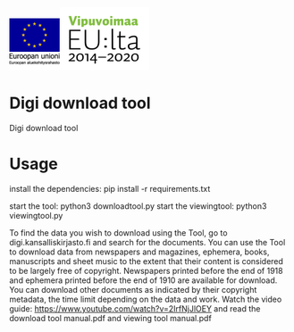 ![sosiaali_fi_small3.png](https://github.com/NatLibFi/digidownloadtool/blob/main/sosiaali_fi_small3.png?raw=true)![fi_EU_rgb_small2.png](https://github.com/NatLibFi/digidownloadtool/blob/main/fi_EU_rgb_small2.png?raw=true)

# Digi download tool
Digi download tool

# Usage

install the dependencies: pip install -r requirements.txt

start the tool: python3 downloadtool.py
start the viewingtool: python3 viewingtool.py

To find the data you wish to download using the Tool, go to digi.kansalliskirjasto.fi and search for the documents. You can use the Tool to download data from newspapers and magazines, ephemera, books, manuscripts and sheet music to the extent that their content is considered to be largely free of copyright. Newspapers printed before the end of 1918 and ephemera printed before the end of 1910 are available for download. You can download other documents as indicated by their copyright metadata, the time limit depending on the data and work. Watch the video guide: https://www.youtube.com/watch?v=2IrfNjJlOEY and read the download tool manual.pdf and viewing tool manual.pdf
